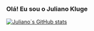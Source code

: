 
### Olá! Eu sou o Juliano Kluge

[![Juliano´s GitHub stats](https://github-readme-stats.vercel.app/api?username=anuraghazra)](https://github.com/Destroier1945/github-readme-stats)

